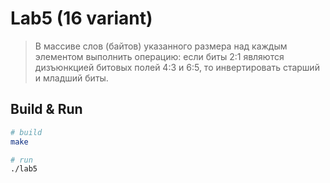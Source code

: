 # Lab5 (16 variant)

> В массиве слов (байтов) указанного размера над каждым элементом выполнить операцию:
> если биты 2:1 являются дизъюнкцией битовых полей 4:3 и 6:5, то инвертировать старший и младший биты.

## Build & Run

```sh
# build
make

# run
./lab5
```
